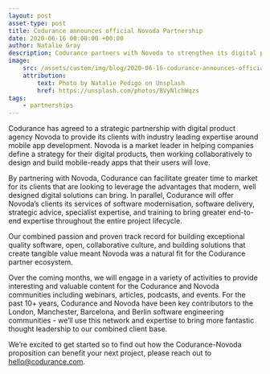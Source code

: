 ```yaml
---
layout: post
asset-type: post
title: Codurance announces official Novoda Partnership
date: 2020-06-16 00:00:00 +00:00
author: Natalie Gray
description: Codurance partners with Novoda to strengthen its digital product offering
image:
    src: /assets/custom/img/blog/2020-06-16-codurance-announces-official-novoda-partnership/banner.jpg
    attribution: 
        text: Photo by Natalie Pedigo on Unsplash
        href: https://unsplash.com/photos/BVyNlchWqzs
tags:
    - partnerships
---
```


Codurance has agreed to a strategic partnership with digital product agency Novoda to provide its clients with industry leading expertise around mobile app development. Novoda is a market leader in helping companies define a strategy for their digital products, then working collaboratively to design and build mobile-ready apps that their users will love.
​

By partnering with Novoda, Codurance can facilitate greater time to market for its clients that are looking to leverage the advantages that modern, well designed digital solutions can bring. In parallel, Codurance will offer Novoda’s clients its services of software modernisation, software delivery, strategic advice, specialist expertise, and training to bring greater end-to-end expertise throughout the entire project lifecycle.
​

Our combined passion and proven track record for building exceptional quality software, open, collaborative culture, and building solutions that create tangible value meant Novoda was a natural fit for the Codurance partner ecosystem.
​

Over the coming months, we will engage in a variety of activities to provide interesting and valuable content for the Codurance and Novoda communities including webinars, articles, podcasts, and events. For the past 10+ years, Codurance and Novoda have been key contributors to the London, Manchester, Barcelona, and Berlin software engineering communities - we’ll use this network and expertise to bring more fantastic thought leadership to our combined client base.
​

We’re excited to get started so to find out how the Codurance-Novoda proposition can benefit your next project, please reach out to [hello@codurance.com](mailto:hello@codurance.com).